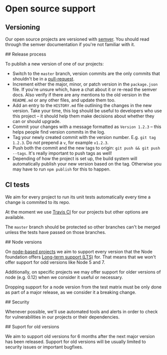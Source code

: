 # Open source support


## Versioning

Our open source projects are versioned with [semver](http://semver.org/). You should read through the semver documentation if you're not familiar with it.


## Release process

To publish a new version of one of our projects:

- Switch to the `master` branch, version commits are the only commits that shouldn't be in a [pull-request](code-review.md).
- Increment either the major, minor, or patch version in the `package.json` file. If you're unsure which, have a chat about it or re-read the semver docs. Also verify if there are any mentions to the old version in the `README.md` or any other files, and update them too.
- Add an entry to the `HISTORY.md` file outlining the changes in the new version. Take your time, this log should be useful to developers who use this project – it should help them make decisions about whether they can or should upgrade.
- Commit your changes with a message formatted as `Version 1.2.3` – this helps people find version commits in the log.
- Tag your newly created commit with the version number. E.g. `git tag 1.2.3`. Do *not* prepend a `v`, for example `v1.2.3`.
- Push both the commit and the new tags to origin: `git push && git push --tags`. It's really important to push tags as well!
- Depending of how the project is set up, the build system will automatically publish your new version based on the tag. Otherwise you may have to run `npm publish` for this to happen.


## CI tests

We aim for every project to run its unit tests automatically every time a change is commited to its repo.

At the moment we use [Travis CI](https://travis-ci.org/springernature/) for our projects but other options are available.

The `master` branch should be protected so other branches can't be merged unless the tests have passed on those branches.


## Node versions

On [node-based projects](https://nodejs.org) we aim to support every version that the Node foundation offers [Long-term support (LTS)](https://github.com/nodejs/LTS) for. That means that we won't offer support for odd versions like Node 5 and 7.

Additionally, on specific projects we may offer support for older versions of node (e.g. 0.12) when we consider it useful or necessary.

Dropping support for a node version from the test matrix must be only done as part of a major release, as we consider it a breaking change.


## Security

Whenever possible, we'll use automated tools and alerts in order to check for vulnerabilities in our projects or their dependencies.


## Suport for old versions

We aim to support old versions for 6 months after the next major version has been released. Support for old versions will be usually limited to security issues or important bugfixes.

